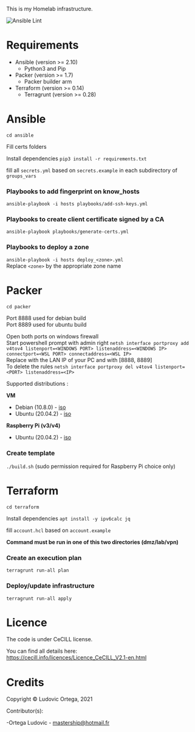 This is my Homelab infrastructure.

![Ansible Lint](https://github.com/M0NsTeRRR/Homelab-infra/workflows/Ansible%20Lint/badge.svg)

# Requirements

- Ansible (version >= 2.10)
	- Python3 and Pip
- Packer (version >= 1.7)
    - Packer builder arm
- Terraform (version >= 0.14)
	- Terragrunt (version >= 0.28)

# Ansible
`cd ansible`  

Fill certs folders

Install dependencies `pip3 install -r requirements.txt`

fill all `secrets.yml` based on `secrets.example` in each subdirectory of `groups_vars`

### Playbooks to add fingerprint on know_hosts
`ansible-playbook -i hosts playbooks/add-ssh-keys.yml`

### Playbooks to create client certificate signed by a CA
`ansible-playbook playbooks/generate-certs.yml`

### Playbooks to deploy a zone
`ansible-playbook -i hosts deploy_<zone>.yml`  
Replace `<zone>` by the appropriate zone name

# Packer
`cd packer`

Port 8888 used for debian build  
Port 8889 used for ubuntu build  

Open both ports on windows firewall  
Start powershell prompt with admin right `netsh interface portproxy add v4tov4 listenport=<WINDOWS PORT> listenaddress=<WINDOWS IP> connectport=<WSL PORT> connectaddress=<WSL IP>`  
Replace <IP> with the LAN IP of your PC and <PORT> with [8888, 8889]  
To delete the rules `netsh interface portproxy del v4tov4 listenport=<PORT> listenaddress=<IP>`

Supported distributions :

**VM**
- Debian (10.8.0) - [iso](https://cdimage.debian.org/debian-cd/current/amd64/iso-cd/debian-10.8.0-amd64-netinst.iso)
- Ubuntu (20.04.2) - [iso](http://cdimage.ubuntu.com/ubuntu-legacy-server/releases/20.04.2/release/ubuntu-20.04.2-legacy-server-amd64.iso)

**Raspberry Pi (v3/v4)**
- Ubuntu (20.04.2) - [iso](https://cdimage.ubuntu.com/releases/20.04.2/release/ubuntu-20.04.2-preinstalled-server-arm64+raspi.img.xz)

### Create template
`./build.sh` (sudo permission required for Raspberry Pi choice only)

# Terraform
`cd terraform`  

Install dependencies `apt install -y ipv6calc jq`

fill `account.hcl` based on `account.example`

**Command must be run in one of this two directories (dmz/lab/vpn)**

### Create an execution plan
`terragrunt run-all plan`

### Deploy/update infrastructure
`terragrunt run-all apply`

# Licence

The code is under CeCILL license.

You can find all details here: https://cecill.info/licences/Licence_CeCILL_V2.1-en.html

# Credits

Copyright © Ludovic Ortega, 2021

Contributor(s):

-Ortega Ludovic - mastership@hotmail.fr